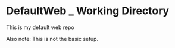 # DefaultWeb _ Working Directory
This is my default web repo

Also note: This is not the basic setup.
